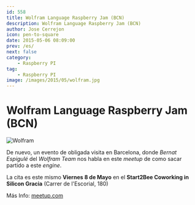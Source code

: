 ```yaml
---
id: 558
title: Wolfram Language Raspberry Jam (BCN)
description: Wolfram Language Raspberry Jam (BCN)
author: Jose Cerrejon
icon: pen-to-square
date: 2015-05-06 08:09:00
prev: /es/
next: false
category:
    - Raspberry PI
tag:
    - Raspberry PI
image: /images/2015/05/wolfram.jpg
---
```


# Wolfram Language Raspberry Jam (BCN)

![Wolfram](/images/2015/05/wolfram.jpg)

De nuevo, un evento de obligada visita en Barcelona, donde _Bernat Espigulé_ del _Wolfram Team_ nos habla en este _meetup_ de como sacar partido a este _engine_.

La cita es este mismo **Viernes 8 de Mayo** en el **Start2Bee Coworking in Silicon Gracia** (Carrer de l'Escorial, 180)

Más Info: [meetup.com](https://www.meetup.com/WolframBCN/events/221446822/)
